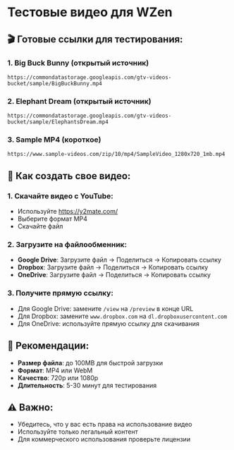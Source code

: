 # Тестовые видео для WZen

## 🎬 Готовые ссылки для тестирования:

### 1. Big Buck Bunny (открытый источник)
```
https://commondatastorage.googleapis.com/gtv-videos-bucket/sample/BigBuckBunny.mp4
```

### 2. Elephant Dream (открытый источник)
```
https://commondatastorage.googleapis.com/gtv-videos-bucket/sample/ElephantsDream.mp4
```

### 3. Sample MP4 (короткое)
```
https://www.sample-videos.com/zip/10/mp4/SampleVideo_1280x720_1mb.mp4
```

## 📁 Как создать свое видео:

### 1. Скачайте видео с YouTube:
- Используйте https://y2mate.com/
- Выберите формат MP4
- Скачайте файл

### 2. Загрузите на файлообменник:
- **Google Drive**: Загрузите файл → Поделиться → Копировать ссылку
- **Dropbox**: Загрузите файл → Поделиться → Копировать ссылку
- **OneDrive**: Загрузите файл → Поделиться → Копировать ссылку

### 3. Получите прямую ссылку:
- Для Google Drive: замените `/view` на `/preview` в конце URL
- Для Dropbox: замените `www.dropbox.com` на `dl.dropboxusercontent.com`
- Для OneDrive: используйте прямую ссылку для скачивания

## 🎯 Рекомендации:

- **Размер файла**: до 100MB для быстрой загрузки
- **Формат**: MP4 или WebM
- **Качество**: 720p или 1080p
- **Длительность**: 5-30 минут для тестирования

## ⚠️ Важно:

- Убедитесь, что у вас есть права на использование видео
- Используйте только легальный контент
- Для коммерческого использования проверьте лицензии 
